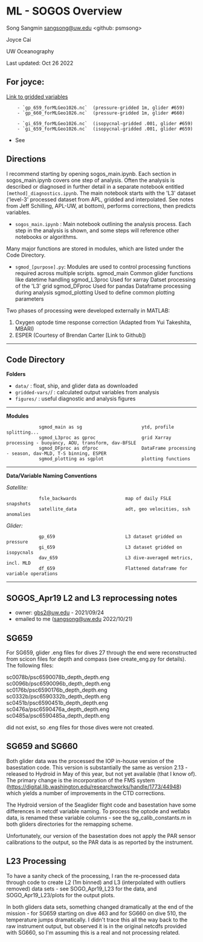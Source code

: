 # ML - SOGOS Overview

Song Sangmin <sangsong@uw.edu> <github: psmsong>

Joyce Cai 

UW Oceanography

Last updated: Oct 26 2022


## For joyce:

[Link to gridded variables](https://uwnetid-my.sharepoint.com/:f:/g/personal/sangsong_uw_edu/Et5YKAWyry5KkSst28_unxsBE3Vc5TCbOGl-3lR4sTvSQQ?email=joycecai%40uw.edu&e=einIE4)

		- `gp_659_forMLGeo1026.nc` 	(pressure-gridded 1m, glider #659)
		- `gp_660_forMLGeo1026.nc`	(pressure-gridded 1m, glider #660)

		- `gi_659_forMLGeo1026.nc`	(isopycnal-gridded .001, glider #659)
		- `gi_659_forMLGeo1026.nc`	(isopycnal-gridded .001, glider #659)


- See 

## Directions 

I recommend starting by opening sogos_main.ipynb. 
Each section in sogos_main.ipynb covers one step of analysis. Often the analysis is described or diagnosed in further detail in a separate notebook entitled `[method]_diagnostics.ipynb`. The main notebook starts with the 'L3' dataset ('level-3' processed dataset from APL, gridded and interpolated. See notes from Jeff Schilling, APL-UW, at bottom), performs corrections, then predicts variables.

 - `sogos_main.ipynb` : Main notebook outlining the analysis process. 
                        Each step in the analysis is shown, and some steps will reference other notebooks or algorithms. 

Many major functions are stored in modules, which are listed under the Code Directory.

- `sgmod_[purpose].py`: Modules are used to control processing functions required across multiple scripts.
                sgmod_main              Common glider functions like datetime handling
                sgmod_L3proc            Used for xarray Datset processing of the 'L3' grid
                sgmod_DFproc            Used for pandas Dataframe processing during analysis
                sgmod_plotting          Used to define common plotting parameters

Two phases of processing were developed externally in MATLAB: 

1. Oxygen optode time response correction (Adapted from Yui Takeshita, MBARI)
2. ESPER (Courtesy of Brendan Carter [Link to Github])


---
## Code Directory

**Folders**

- `data/` : float, ship, and glider data as downloaded
- `gridded-vars/`/ : calculated output variables from analysis
- `figures/` : useful diagnostic and analysis figures

---
**Modules**

                sgmod_main as sg                      ytd, profile splitting... 
                sgmod_L3proc as gproc                 grid Xarray processing - buoyancy, AOU, transform, dav-BFSLE
                sgmod_DFproc as dfproc                DataFrame processing - season, dav-MLD, T-S binning, ESPER
                sgmod_plotting as sgplot              plotting functions 

---
**Data/Variable Naming Conventions**
    
*Satellite:*    
 
                fsle_backwards                  map of daily FSLE snapshots
                satellite_data                  adt, geo velocities, ssh anomalies 
*Glider:*    
 
                gp_659                          L3 dataset gridded on pressure
                gi_659                          L3 dataset gridded on isopycnals
                dav_659                         L3 dive-averaged metrics, incl. MLD
                df_659                          Flattened dataframe for variable operations
    
 


 ---
 ## SOGOS_Apr19 L2 and L3 reprocessing notes

- owner: gbs2@uw.edu - 2021/09/24
- emailed to me (sangsong@uw.edu 2022/10/21)

## SG659
For SG659, glider .eng files for dives 27 through the end were reconstructed from scicon files for
depth and compass (see create_eng.py for details).  The following files:

sc0078b/psc6590078b_depth_depth.eng 
sc0096b/psc6590096b_depth_depth.eng 
sc0176b/psc6590176b_depth_depth.eng 
sc0332b/psc6590332b_depth_depth.eng 
sc0451b/psc6590451b_depth_depth.eng 
sc0476a/psc6590476a_depth_depth.eng 
sc0485a/psc6590485a_depth_depth.eng 

did not exist, so .eng files for those dives were not created.

## SG659 and SG660
Both glider data was the processed the IOP in-house version of the basestation
code.  This version is substantially the same as version 2.13 - released to
Hydroid in May of this year, but not yet available (that I know of).  The
primary change is the incorporation of the FMS system
(https://digital.lib.washington.edu/researchworks/handle/1773/44948) which
yields a number of improvements in the CTD corrections. 

The Hydroid version of the Seaglider flight code and basestation have some
differences in netcdf variable naming.  To process the optode and wetlabs data,
is renamed these variable columns - see the sg_calib_constants.m in both
gliders directories for the remapping scheme.

Unfortunately, our version of the basestation does not apply the PAR sensor
calibrations to the output, so the PAR data is as reported by the instrument.

## L23 Processing
To have a sanity check of the processing, I ran the re-processed data through
code to create L2 (1m binned) and L3 (interpolated with outliers removed) data
sets - see SOGO_Apr19_L23 for the data, and SOGO_Apr19_L23/plots for the output
plots. 

In both gliders data sets, something changed dramatically at the end of the
mission - for SG659 starting on dive 463 and for SG660 on dive 510, the
temperature jumps dramatically.  I didn't trace this all the way back to the
raw instrument output, but observed it is in the original netcdfs provided with
SG660, so I'm assuming this is a real and not processing related.

